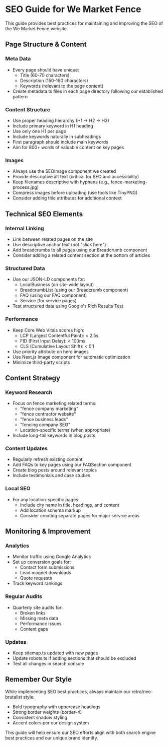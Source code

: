 # SEO Guide for We Market Fence

This guide provides best practices for maintaining and improving the SEO of the We Market Fence website.

## Page Structure & Content

### Meta Data
- Every page should have unique:
  - Title (60-70 characters)
  - Description (150-160 characters)
  - Keywords (relevant to the page content)
- Create metadata.ts files in each page directory following our established pattern

### Content Structure
- Use proper heading hierarchy (H1 → H2 → H3)
- Include primary keyword in H1 heading
- Use only one H1 per page
- Include keywords naturally in subheadings
- First paragraph should include main keywords
- Aim for 800+ words of valuable content on key pages

### Images
- Always use the SEOImage component we created
- Provide descriptive alt text (critical for SEO and accessibility)
- Keep filenames descriptive with hyphens (e.g., fence-marketing-process.jpg)
- Compress images before uploading (use tools like TinyPNG)
- Consider adding title attributes for additional context

## Technical SEO Elements

### Internal Linking
- Link between related pages on the site
- Use descriptive anchor text (not "click here")
- Add breadcrumbs to all pages using our Breadcrumb component
- Consider adding a related content section at the bottom of articles

### Structured Data
- Use our JSON-LD components for:
  - LocalBusiness (on site-wide layout)
  - BreadcrumbList (using our Breadcrumb component)
  - FAQ (using our FAQ component)
  - Service (for service pages)
- Test structured data using Google's Rich Results Test

### Performance
- Keep Core Web Vitals scores high:
  - LCP (Largest Contentful Paint): < 2.5s
  - FID (First Input Delay): < 100ms
  - CLS (Cumulative Layout Shift): < 0.1
- Use priority attribute on hero images
- Use Next.js Image component for automatic optimization
- Minimize third-party scripts

## Content Strategy

### Keyword Research
- Focus on fence marketing related terms:
  - "fence company marketing"
  - "fence contractor website"
  - "fence business leads"
  - "fencing company SEO"
  - Location-specific terms (when appropriate)
- Include long-tail keywords in blog posts

### Content Updates
- Regularly refresh existing content
- Add FAQs to key pages using our FAQSection component
- Create blog posts around relevant topics
- Include testimonials and case studies

### Local SEO
- For any location-specific pages:
  - Include city name in title, headings, and content
  - Add location schema markup
  - Consider creating separate pages for major service areas

## Monitoring & Improvement

### Analytics
- Monitor traffic using Google Analytics
- Set up conversion goals for:
  - Contact form submissions
  - Lead magnet downloads
  - Quote requests
- Track keyword rankings

### Regular Audits
- Quarterly site audits for:
  - Broken links
  - Missing meta data
  - Performance issues
  - Content gaps

### Updates
- Keep sitemap.ts updated with new pages
- Update robots.ts if adding sections that should be excluded
- Test all changes in search console

## Remember Our Style

While implementing SEO best practices, always maintain our retro/neo-brutalist style:
- Bold typography with uppercase headings
- Strong border weights (border-4)
- Consistent shadow styling
- Accent colors per our design system

This guide will help ensure our SEO efforts align with both search engine best practices and our unique brand identity.
